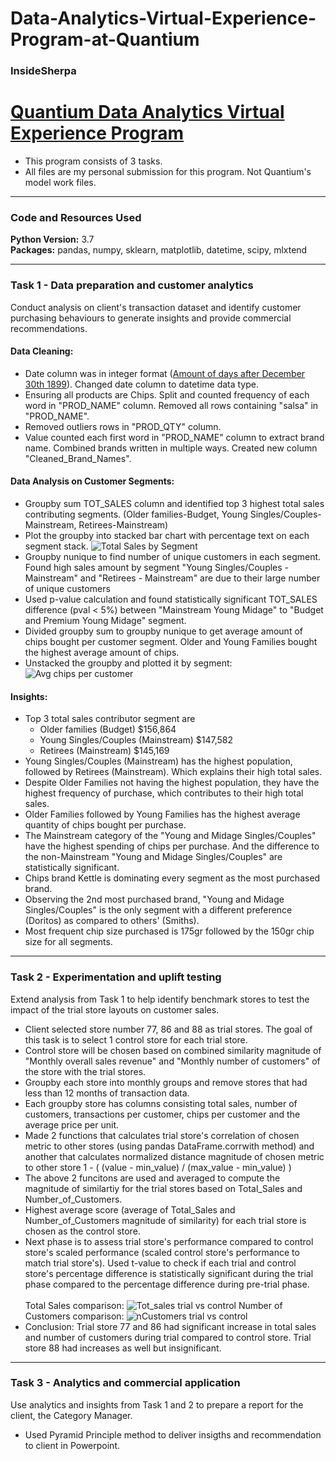 # Data-Analytics-Virtual-Experience-Program-at-Quantium
### InsideSherpa
# [Quantium Data Analytics Virtual Experience Program](https://www.insidesherpa.com/virtual-internships/prototype/NkaC7knWtjSbi6aYv/Data%20Analytics%20Virtual%20Experience%20Program#lp)
- This program consists of 3 tasks.
- All files are my personal submission for this program. Not Quantium's model work files.

---

### Code and Resources Used
**Python Version:** 3.7\
**Packages:** pandas, numpy, sklearn, matplotlib, datetime, scipy, mlxtend

---

### Task 1 - Data preparation and customer analytics
Conduct analysis on client's transaction dataset and identify customer purchasing behaviours to generate insights and provide commercial recommendations.

#### Data Cleaning:
- Date column was in integer format ([Amount of days after December 30th 1899](https://stackoverflow.com/questions/3963617/why-is-1899-12-30-the-zero-date-in-access-sql-server-instead-of-12-31)). Changed date column to datetime data type.
- Ensuring all products are Chips. Split and counted frequency of each word in "PROD_NAME" column. Removed all rows containing "salsa" in "PROD_NAME".
- Removed outliers rows in "PROD_QTY" column.
- Value counted each first word in "PROD_NAME" column to extract brand name. Combined brands written in multiple ways. Created new column "Cleaned_Brand_Names".

#### Data Analysis on Customer Segments:
- Groupby sum TOT_SALES column and identified top 3 highest total sales contributing segments. (Older families-Budget, Young Singles/Couples-Mainstream, Retirees-Mainstream)
- Plot the groupby into stacked bar chart with percentage text on each segment stack.
![Total Sales by Segment](/graphs/lifestage_sales.png)
- Groupby nunique to find number of unique customers in each segment. Found high sales amount by segment "Young Singles/Couples - Mainstream" and "Retirees - Mainstream" are due to their large number of unique customers
- Used p-value calculation and found statistically significant TOT_SALES difference (pval < 5%) between "Mainstream Young Midage" to "Budget and Premium Young Midage" segment.
- Divided groupby sum to groupby nunique to get average amount of chips bought per customer segment. Older and Young Families bought the highest average amount of chips.
- Unstacked the groupby and plotted it by segment:
![Avg chips per customer](/graphs/Average%20purchase%20quantity%20per%20segment.png)

#### Insights:
- Top 3 total sales contributor segment are
  - Older families (Budget) $156,864
  - Young Singles/Couples (Mainstream) $147,582
  - Retirees (Mainstream) $145,169
- Young Singles/Couples (Mainstream) has the highest population, followed by Retirees (Mainstream). Which explains their high total sales.
- Despite Older Families not having the highest population, they have the highest frequency of purchase, which contributes to their high total sales.
- Older Families followed by Young Families has the highest average quantity of chips bought per purchase.
- The Mainstream category of the "Young and Midage Singles/Couples" have the highest spending of chips per purchase. And the difference to the non-Mainstream "Young and Midage Singles/Couples" are statistically significant.
- Chips brand Kettle is dominating every segment as the most purchased brand.
- Observing the 2nd most purchased brand, "Young and Midage Singles/Couples" is the only segment with a different preference (Doritos) as compared to others' (Smiths).
- Most frequent chip size purchased is 175gr followed by the 150gr chip size for all segments.

---

### Task 2 - Experimentation and uplift testing
Extend analysis from Task 1 to help identify benchmark stores to test the impact of the trial store layouts on customer sales.
- Client selected store number 77, 86 and 88 as trial stores. The goal of this task is to select 1 control store for each trial store.
- Control store will be chosen based on combined similarity magnitude of "Monthly overall sales revenue" and "Monthly number of customers" of the store with the trial stores.
- Groupby each store into monthly groups and remove stores that had less than 12 months of transaction data.
- Each groupby store has columns consisting total sales, number of customers, transactions per customer, chips per customer and the average price per unit.
- Made 2 functions that calculates trial store's correlation of chosen metric to other stores (using pandas DataFrame.corrwith method) and another that calculates normalized distance magnitude of chosen metric to other store 1 - ( (value - min_value) / (max_value - min_value) )
- The above 2 funcitons are used and averaged to compute the magnitude of similartiy for the trial stores based on Total_Sales and Number_of_Customers.
- Highest average score (average of Total_Sales and Number_of_Customers magnitude of similarity) for each trial store is chosen as the control store.
- Next phase is to assess trial store's performance compared to control store's scaled performance (scaled control store's performance to match trial store's). Used t-value to check if each trial and control store's percentage difference is statistically significant during the trial phase compared to the percentage difference during pre-trial phase.\
\
Total Sales comparison:
![Tot_sales trial vs control](/graphs/TOT_SALES%20compare.png?raw=true)
Number of Customers comparison:
![nCustomers trial vs control](/graphs/nCustomers%20compare.png?raw=true)
- Conclusion: Trial store 77 and 86 had significant increase in total sales and number of customers during trial compared to control store. Trial store 88 had increases as well but insignificant.

---

### Task 3 - Analytics and commercial application
Use analytics and insights from Task 1 and 2 to prepare a report for the client, the Category Manager.
- Used Pyramid Principle method to deliver insigths and recommendation to client in Powerpoint.
